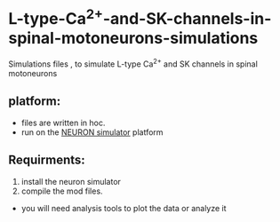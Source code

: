 # L-type-Ca<sup>2+</sup>-and-SK-channels-in-spinal-motoneurons-simulations
Simulations files , to simulate L-type Ca<sup>2+</sup> and SK channels in spinal motoneurons

## platform:
* files are written in hoc. 
* run on the [NEURON simulator](https://neuron.yale.edu/neuron/what_is_neuron) platform

## Requirments:
1. install the neuron simulator
2. compile the mod files.
* you will need analysis tools to plot the data or analyze it
